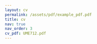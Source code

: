 ```yaml
---
layout: cv
permalink: /assets/pdf/example_pdf.pdf
title: cv
nav: true
nav_order: 3
cv_pdf: UME712.pdf
---
```

